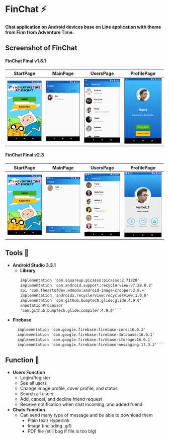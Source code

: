 # FinChat :zap:

#### Chat application on Android devices base on Line application with theme from Finn from Adventure Time.

## Screenshot of FinChat
#### FinChat Final v1.8.1    

StartPage|MainPage|UsersPage|ProfilePage
--|--|--|--
![StartPage](screen_capture/start.PNG)|![MainPage](screen_capture/main.PNG)|![UsersPage](screen_capture/users.PNG)|![ProfilePage](screen_capture/profile.PNG)  

#### FinChat Final v2.3
StartPage|MainPage|UsersPage|ProfilePage
--|--|--|--
![StartPage](screen_capture/start.PNG)|![MainPage](screen_capture/main_2.PNG)|![UsersPage](screen_capture/users_2.PNG)|![ProfilePage](screen_capture/profile_2.PNG)  

<!-- #### StartPage
![StartPage](screen_capture/start.png)

#### MainPage
![MainPage](screen_capture/main.png)

#### UsersPage
![UsersPage](screen_capture/users.png)

#### ProfilePage
![ProfilePage](screen_capture/profile.png)   -->

## Tools :hammer:
- **Android Studio 3.3.1**
  - **Library**<br>
    <!-- - Picasso
    - Glide
    - RecycleView
    - CircleImageView
    - Android-image-cropper -->
    ```implementation 'de.hdodenhof:circleimageview:3.0.0'
    implementation 'com.squareup.picasso:picasso:2.71828'
    implementation 'com.android.support:recyclerview-v7:28.0.2'
    api 'com.theartofdev.edmodo:android-image-cropper:2.8.+'
    implementation 'androidx.recyclerview:recyclerview:1.0.0'
    implementation 'com.github.bumptech.glide:glide:4.9.0'
    annotationProcessor 'com.github.bumptech.glide:compiler:4.9.0'```
- **Firebase** <br>  
  <!-- - Firebase-auth:16.0.3
  - Firebase-core:16.0.3
  - Firebase-database:16.0.1
  - Firebase-storage:16.0.1
  - Firebase-messaging:17.3.2   -->
  ```implementation 'com.google.firebase:firebase-auth:16.0.3'
    implementation 'com.google.firebase:firebase-core:16.0.3'
    implementation 'com.google.firebase:firebase-database:16.0.1'
    implementation 'com.google.firebase:firebase-storage:16.0.1'
    implementation 'com.google.firebase:firebase-messaging:17.3.2'```

## Function :wrench:
- **Users Function**  
  - Login/Register
  - See all users
  - Change image profile, cover profile, and status
  - Search all users
  - Add, cancel, and decline friend request
  - Receive notification when chat incoming, and added friend
- **Chats Function**
  - Can send many type of message and be able to download them
    - Plain text/ Hyperlink
    - Image (including .gif)
    - PDF file (still bug if file is too big)
